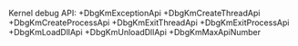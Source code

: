Kernel debug API:
+DbgKmExceptionApi
+DbgKmCreateThreadApi
+DbgKmCreateProcessApi
+DbgKmExitThreadApi
+DbgKmExitProcessApi
+DbgKmLoadDllApi
+DbgKmUnloadDllApi
+DbgKmMaxApiNumber
